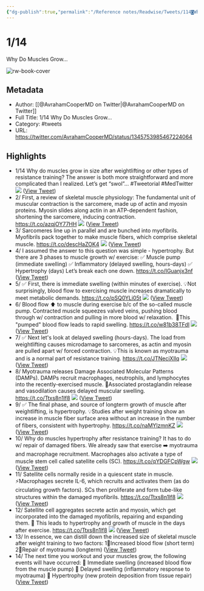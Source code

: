 ```yaml
---
{"dg-publish":true,"permalink":"/Reference notes/Readwise/Tweets/114◙Why Do Muscles Grow.../"}
---
```


# 1/14
Why Do Muscles Grow...

![rw-book-cover](https://pbs.twimg.com/profile_images/1563181858556465152/oAUdskJW.jpg)

## Metadata
- Author: [[@AvrahamCooperMD on Twitter\|@AvrahamCooperMD on Twitter]]
- Full Title: 1/14
Why Do Muscles Grow...
- Category: #tweets
- URL: https://twitter.com/AvrahamCooperMD/status/1345753985467224064

## Highlights
- 1/14
  Why do muscles grow in size after weightlifting or other types of resistance training? 
  The answer is both more straightforward and more complicated than I realized.
  Let’s get “swol”...
  #Tweetorial #MedTwitter 
  ![](https://pbs.twimg.com/media/Eq0Lmg-XEAMqHDl.jpg) ([View Tweet](https://twitter.com/AvrahamCooperMD/status/1345753985467224064))
- 2/
  First, a review of skeletal muscle physiology:
  The fundamental unit of muscular contraction is the sarcomere, made up of actin and myosin proteins.
  Myosin slides along actin in an ATP-dependent fashion, shortening the sarcomere, inducing contraction.
  https://t.co/azqjOY77HH 
  ![](https://pbs.twimg.com/media/Eq0L2HnXYAAQC8D.png) ([View Tweet](https://twitter.com/AvrahamCooperMD/status/1345753988893962241))
- 3/
  Sarcomeres line up in parallel and are bunched into myofibrils. 
  Myofibrils pack together to make muscle fibers, which comprise skeletal muscle.
  https://t.co/descHaZOK4 
  ![](https://pbs.twimg.com/media/Eq0MiD-XcAsw-fu.png) ([View Tweet](https://twitter.com/AvrahamCooperMD/status/1345753992262017029))
- 4/
  I assumed the answer to this question was simple - hypertrophy.
  But there are 3 phases to muscle growth w/ exercise:
  ✅ Muscle pump (immediate swelling)
  ✅ Inflammatory (delayed swelling, hours-days)
  ✅ Hypertrophy (days)
  Let’s break each one down.
  https://t.co/IGuanjx3nf ([View Tweet](https://twitter.com/AvrahamCooperMD/status/1345753993750974465))
- 5/
  ✅ First, there is immediate swelling (within minutes of exercise).
  💡Not surprisingly, blood flow to exercising muscle increases dramatically to meet metabolic demands.
  https://t.co/pSQ0YLi05t 
  ![](https://pbs.twimg.com/media/Eq0OvllXEAEQqjX.png) ([View Tweet](https://twitter.com/AvrahamCooperMD/status/1345753998138212353))
- 6/
  Blood flow ⬆️ to muscle during exercise b/c of the so-called muscle pump.
  Contracted muscle squeezes valved veins, pushing blood through w/ contraction and pulling in more blood w/ relaxation.  
  🔑This "pumped" blood flow leads to rapid swelling. 
  https://t.co/w81b38TFdI 
  ![](https://pbs.twimg.com/media/Eq0POd5XYAAF2g5.png) ([View Tweet](https://twitter.com/AvrahamCooperMD/status/1345754002391265287))
- 7/
  ✅ Next let's look at delayed swelling (hours-days).
  The load from weightlifting causes microdamage to sarcomeres, as actin and myosin are pulled apart w/ forced contraction.
  💡This is known as myotrauma and is a normal part of resistance training.
  https://t.co/JTNeciXlIq 
  ![](https://pbs.twimg.com/media/Eq0PybUXcAI6zFn.png) ([View Tweet](https://twitter.com/AvrahamCooperMD/status/1345754006371651584))
- 8/
  Myotrauma releases Damage Associated Molecular Patterns (DAMPs).
  DAMPs recruit macrophages, neutrophils, and lymphocytes into the recently-exercised muscle. 
  🔑Associated prostaglandin release and vasodilation causes delayed muscular swelling.
  https://t.co/Ttxs8n1lf8 
  ![](https://pbs.twimg.com/media/Eq0Q-qOXAAApqEs.png) ([View Tweet](https://twitter.com/AvrahamCooperMD/status/1345754010050031617))
- 9/
  ✅ The final phase, and source of longterm growth of muscle after weightlifting, is hypertrophy.
  💡Studies after weight training show an increase in muscle fiber surface area without an increase in the number of fibers, consistent with hypertrophy.
  https://t.co/naMYlzmnKZ 
  ![](https://pbs.twimg.com/media/Eq0RY_8W4AEKZ18.png) ([View Tweet](https://twitter.com/AvrahamCooperMD/status/1345754013741043718))
- 10/
  Why do muscles hypertrophy after resistance training? It has to do w/ repair of damaged fibers.
  We already saw that exercise ➡️ myotrauma and macrophage recruitment.
  Macrophages also activate a type of muscle stem cell called satellite cells (SC).
  https://t.co/qYDGFCpWgw 
  ![](https://pbs.twimg.com/media/Eq0Rq16W4AE36bx.png) ([View Tweet](https://twitter.com/AvrahamCooperMD/status/1345754018149244929))
- 11/
  Satellite cells normally reside in a quiescent state in muscle.
  ⚡️Macrophages secrete IL-6, which recruits and activates them (as do circulating growth factors).
  SCs then proliferate and form tube-like structures within the damaged myofibrils.
  https://t.co/Ttxs8n1lf8 
  ![](https://pbs.twimg.com/media/Eq0SAKJW4AAqNF-.png) ([View Tweet](https://twitter.com/AvrahamCooperMD/status/1345754023283073043))
- 12/
  Satellite cell aggregates secrete actin and myosin, which get incorporated into the damaged myofibrils, repairing and expanding them. 
  🔑 This leads to hypertrophy and growth of muscle in the days after exercise.
  https://t.co/Ttxs8n1lf8 
  ![](https://pbs.twimg.com/media/Eq0SZd9XYAAqKyu.png) ([View Tweet](https://twitter.com/AvrahamCooperMD/status/1345754028433666048))
- 13/
  In essence, we can distill down the increased size of skeletal muscle after weight training to two factors: 
  1⃣Increased blood flow (short term) 
  2⃣Repair of myotrauma (longterm) ([View Tweet](https://twitter.com/AvrahamCooperMD/status/1345754030233030664))
- 14/
  The next time you workout and your muscles grow, the following events will have occurred: 
  💪 Immediate swelling (increased blood flow from the muscle pump)
  💪 Delayed swelling (inflammatory response to myotrauma)
  💪 Hypertrophy (new protein deposition from tissue repair) ([View Tweet](https://twitter.com/AvrahamCooperMD/status/1345754031734607872))

